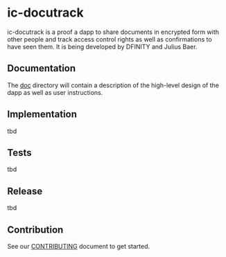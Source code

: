 # ic-docutrack

ic-docutrack is a proof a dapp to share documents in encrypted form with other people and track access control rights as well as confirmations to have seen them. It is being developed by DFINITY and Julius Baer.

## Documentation

The [doc](doc/) directory will contain a description of the high-level design of the dapp as well as user instructions.

## Implementation

tbd

## Tests

tbd

## Release

tbd

## Contribution

See our [CONTRIBUTING](.github/CONTRIBUTING.md) document to get started.
